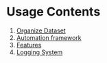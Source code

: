 # Usage Contents

1. [Organize Dataset](dataset.md)
2. [Automation framework](framework.md)
3. [Features](feature.md)
4. [Logging System](logging.md)